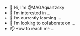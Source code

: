 - 👋 Hi, I’m @MAGAquartzsky
- 👀 I’m interested in ...
- 🌱 I’m currently learning ...
- 💞️ I’m looking to collaborate on ...
- 📫 How to reach me ...

<!---
MAGAquartzsky/MAGAquartzsky is a ✨ special ✨ repository because its `README.md` (this file) appears on your GitHub profile.
You can click the Preview link to take a look at your changes.
--->
